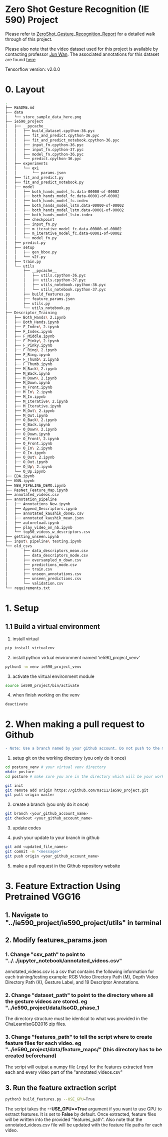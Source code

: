 # Zero Shot Gesture Recognition (IE 590) Project

Please refer to [ZeroShot_Gesture_Recognition_Report](https://github.com/kmanchel/ZeroShot_Gesture_Recognition/blob/master/Report_Zero_Shot.pdf) for a detailed walk through of this project.

Please also note that the video dataset used for this project is available by contacting professor [Jun Wan](http://www.cbsr.ia.ac.cn/users/jwan/database/isogd.html). The associated annotations for this dataset are found [here](https://github.com/kmanchel/ZeroShot_Gesture_Recognition/blob/master/annotation_videos.csv)

Tensorflow version: v2.0.0

# 0. Layout

```bash
.
├── README.md
├── data
│   └── store_sample_data_here.png
├── ie590_project
│   ├── __pycache__
│   │   ├── build_dataset.cpython-36.pyc
│   │   ├── fit_and_predict.cpython-36.pyc
│   │   ├── fit_and_predict_notebook.cpython-36.pyc
│   │   ├── input_fn.cpython-36.pyc
│   │   ├── input_fn.cpython-37.pyc
│   │   ├── model_fn.cpython-36.pyc
│   │   └── predict.cpython-36.pyc
│   ├── experiments
│   │   └── ex1
│   │       └── params.json
│   ├── fit_and_predict.py
│   ├── fit_and_predict_notebook.py
│   ├── model
│   │   ├── both_hands_model_fc.data-00000-of-00002
│   │   ├── both_hands_model_fc.data-00001-of-00002
│   │   ├── both_hands_model_fc.index
│   │   ├── both_hands_model_lstm.data-00000-of-00002
│   │   ├── both_hands_model_lstm.data-00001-of-00002
│   │   ├── both_hands_model_lstm.index
│   │   ├── checkpoint
│   │   ├── input_fn.py
│   │   ├── m_iterative_model_fc.data-00000-of-00002
│   │   ├── m_iterative_model_fc.data-00001-of-00002
│   │   └── model_fn.py
│   ├── predict.py
│   ├── setup
│   │   ├── gen_bbox.py
│   │   └── v2f.py
│   ├── train.py
│   └── utils
│       ├── __pycache__
│       │   ├── utils.cpython-36.pyc
│       │   ├── utils.cpython-37.pyc
│       │   ├── utils_notebook.cpython-36.pyc
│       │   └── utils_notebook.cpython-37.pyc
│       ├── build_features.py
│       ├── feature_params.json
│       ├── utils.py
│       └── utils_notebook.py
├── Descriptor_Training
│   ├── Both_Hands\ 2.ipynb
│   ├── Both_Hands.ipynb
│   ├── F_Index\ 2.ipynb
│   ├── F_Index.ipynb
│   ├── F_Middle.ipynb
│   ├── F_Pinky\ 2.ipynb
│   ├── F_Pinky.ipynb
│   ├── F_Ring\ 2.ipynb
│   ├── F_Ring.ipynb
│   ├── F_Thumb\ 2.ipynb
│   ├── F_Thumb.ipynb
│   ├── M_Back\ 2.ipynb
│   ├── M_Back.ipynb
│   ├── M_Down\ 2.ipynb
│   ├── M_Down.ipynb
│   ├── M_Front.ipynb
│   ├── M_In\ 2.ipynb
│   ├── M_In.ipynb
│   ├── M_Iterative\ 2.ipynb
│   ├── M_Iterative.ipynb
│   ├── M_Out\ 2.ipynb
│   ├── M_Out.ipynb
│   ├── O_Back\ 2.ipynb
│   ├── O_Back.ipynb
│   ├── O_Down\ 2.ipynb
│   ├── O_Down.ipynb
│   ├── O_Front\ 2.ipynb
│   ├── O_Front.ipynb
│   ├── O_In\ 2.ipynb
│   ├── O_In.ipynb
│   ├── O_Out\ 2.ipynb
│   ├── O_Out.ipynb
│   ├── O_Up\ 2.ipynb
│   └── O_Up.ipynb
├── EDA.ipynb
├── KNN.ipynb
├── NEW_PIPELINE_DEMO.ipynb
├── ResNet_Feature_Map.ipynb
├── annotated_videos.csv
├── annotation_pipeline
│   ├── Annotations_New.ipynb
│   ├── Append_Descriptors.ipynb
│   ├── annotated_kaushik_done5.csv
│   ├── annotated_kaushik_mean.json
│   ├── autoreload.ipynb
│   ├── play_video_on_nb.ipynb
│   └── top50_videos_w_descriptors.csv
├── getting_unseen.ipynb
├── input\ pipeline\ testing.ipynb
└── old_csvs
│       ├── data_descriptors_mean.csv
│       ├── data_descriptors_mode.csv
│       ├── oversampled_m_down.csv
│       ├── predictions_mode.csv
│       ├── train.csv
│       ├── unseen_annotations.csv
│       ├── unseen_predictions.csv
│       └── validation.csv
└── requirements.txt

```

# 1. Setup

## 1.1 Build a virtual environment

1. install virtual 
```bash
pip install virtualenv
```

2. install python virtual environment named 'ie590_project_venv'
```bash
python3 -m venv ie590_project_venv
```

3. activate the virtual environment module
```bash
source ie590_project/bin/activate
```

4. when finish working on the venv
```bash
deactivate
```


# 2. When making a pull request to Github

```diff
- Note: Use a branch named by your github account. Do not push to the master branch.
```

1. setup git on the working directory (you only do it once)
```bash
cd posture_venv # your virtual venv directory
mkdir posture 
cd posture # make sure you are in the directory which will be your working directory

git init
git remote add origin https://github.com/msc11/ie590_project.git
git pull origin master
```

2. create a branch (you only do it once)
```bash
git branch <your_github_account_name>
git checkout <your_github_account_name>
```

3. update codes

4. push your update to your branch in github

```bash
git add <updated_file_names>
git commit -m "<message>"
git push origin <your_github_account_name>
```

5. make a pull request in the Github repository website

# 3. Feature Extraction Using Pretrained VGG16

## 1. Navigate to "../ie590_project/ie590_project/utils" in terminal
## 2. Modify features_params.json
### 1. Change "csv_path" to point to "../../jupyter_notebook/annotated_videos.csv"
annotated_videos.csv is a csv that contains the following information for each training/testing example: RGB Video Directory Path (M), Depth Video Directory Path (K), Gesture Label, and 19 Descriptor Annotations.
### 2. Change "dataset_path" to point to the directory where all the gesture videos are stored. eg "../ie590_project/data/IsoGD_phase_1
The directory structure must be identical to what was provided in the ChaLearnIsoGD2016 zip files. 
### 3. Change "features_path" to tell the script where to create feature files for each video. eg "../ie590_project/data/feature_maps/" (this directory has to be created beforehand)
The script will output a numpy file (.npy) for the features extracted from each and every video part of the "annotated_videos.csv"
## 3. Run the feature extraction script
```bash
python3 build_features.py --USE_GPU=True
```
The script takes the **--USE_GPU==True** argument if you want to use GPU to extract features. It is set to **False** by default. 
Once extracted, feature files will be written into the provided "features_path". 
Also note that the annotated_videos.csv file will be updated with the feature file paths for each video. 



